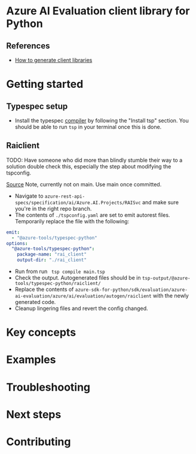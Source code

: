 # Azure AI Evaluation client library for Python

## References

- [How to generate client libraries](https://azure.github.io/typespec-azure/docs/howtos/generate-client-libraries/00howtogen/)

# Getting started

## Typespec setup

- Install the typespec [compiler](https://typespec.io/docs/) by following the "Install tsp" section. You should be able to run `tsp` in your terminal once this is done.

## Raiclient

TODO: Have someone who did more than blindly stumble their way to a solution double check this, especially the step about modifying the tspconfig.

[Source](https://github.com/Azure/azure-rest-api-specs/tree/gaugup/AddTypeSpecRAISvc/specification/ai/Azure.AI.Projects/RAISvc) Note, currently not on main. Use main once committed.

- Navigate to `azure-rest-api-specs/specification/ai/Azure.AI.Projects/RAISvc` and make sure you're in the right repo branch.
- The contents of `./tspconfig.yaml` are set to emit autorest files. Temporarily replace the file with the following:
```yaml
emit:
  - "@azure-tools/typespec-python"
options:
  "@azure-tools/typespec-python":
    package-name: "rai_client"
    output-dir: "./rai_client"
```
- Run from  run ` tsp compile main.tsp`
- Check the output. Autogenerated files should be in `tsp-output/@azure-tools/typespec-python/raiclient/`
- Replace the contents of `azure-sdk-for-python/sdk/evaluation/azure-ai-evaluation/azure/ai/evaluation/autogen/raiclient` with the newly generated code.
- Cleanup lingering files and revert the config changed.

# Key concepts
# Examples
# Troubleshooting
# Next steps
# Contributing